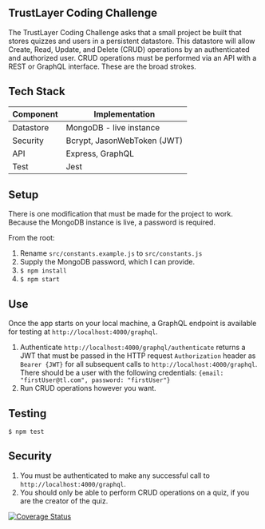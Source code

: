 ## TrustLayer Coding Challenge

The TrustLayer Coding Challenge asks that a small project be built that stores quizzes and users in a persistent datastore. This datastore will allow Create, Read, Update, and Delete (CRUD) operations by an authenticated and authorized user. CRUD operations must be performed via an API with a REST or GraphQL interface. These are the broad strokes.

## Tech Stack
Component         | Implementation   | 
------------------|------------------|
Datastore | MongoDB - live instance   |
Security | Bcrypt, JasonWebToken (JWT)  |
API | Express, GraphQL  |
Test | Jest  |


## Setup
There is one modification that must be made for the project to work. Because the MongoDB instance is live, a password is required.

From the root:

1. Rename ```src/constants.example.js``` to ```src/constants.js```  
2. Supply the MongoDB password, which I can provide.
3. ```$ npm install```
4. ```$ npm start```

## Use
Once the app starts on your local machine, a GraphQL endpoint is available for testing at ```http://localhost:4000/graphql```.

1. Authenticate ```http://localhost:4000/graphql/authenticate``` returns a JWT that must be passed in the HTTP request ```Authorization``` header as ```Bearer {JWT}``` for all subsequent calls to ```http://localhost:4000/graphql```. There should be a user with the following credentials: ```{email: "firstUser@tl.com", password: "firstUser"}```
2. Run CRUD operations however you want.

## Testing
```
$ npm test
```

## Security
1. You must be authenticated to make any successful call to ```http://localhost:4000/graphql```.
2. You should only be able to perform CRUD operations on a quiz, if you are the creator of the quiz. 



[![Coverage Status](https://github.com/taciturnip/TrustLayer/workflows/Node.js%20CI/badge.svg)](https://github.com/taciturnip/TrustLayer/actions/workflows/node.js.yml)

